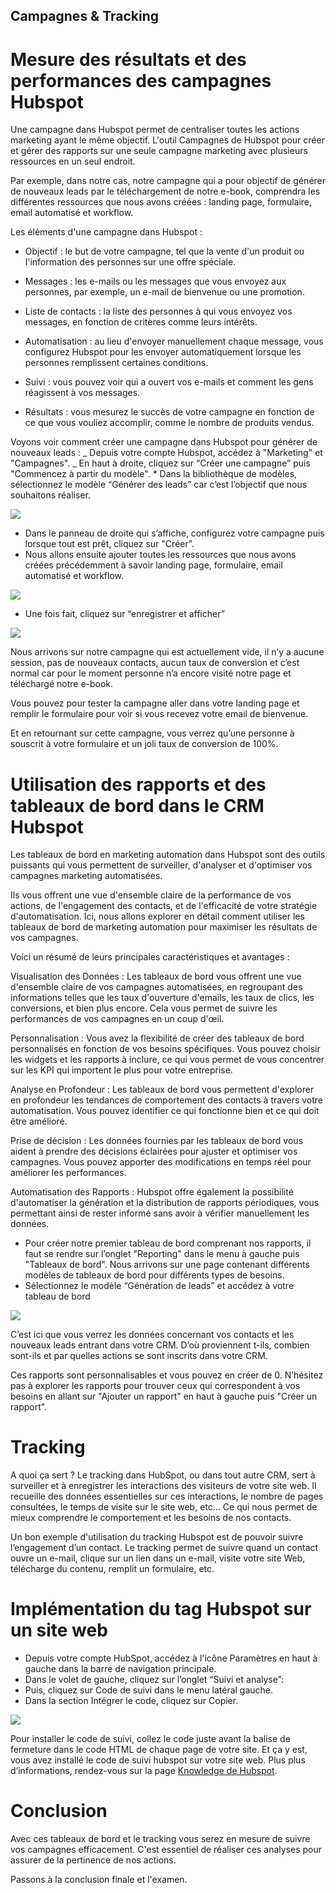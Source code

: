## Campagnes & Tracking

# Mesure des résultats et des performances des campagnes Hubspot

Une campagne dans Hubspot permet de centraliser toutes les actions marketing ayant le même objectif. L'outil Campagnes de Hubspot pour créer et gérer des rapports sur une seule campagne marketing avec plusieurs ressources en un seul endroit.

Par exemple, dans notre cas, notre campagne qui a pour objectif de générer de nouveaux leads par le téléchargement de notre e-book, comprendra les différentes ressources que nous avons créées : landing page, formulaire, email automatisé et workflow.

Les éléments d'une campagne dans Hubspot :

- Objectif : le but de votre campagne, tel que la vente d'un produit ou l'information des personnes sur une offre spéciale.

- Messages : les e-mails ou les messages que vous envoyez aux personnes, par exemple, un e-mail de bienvenue ou une promotion.

- Liste de contacts : la liste des personnes à qui vous envoyez vos messages, en fonction de critères comme leurs intérêts.

- Automatisation : au lieu d'envoyer manuellement chaque message, vous configurez Hubspot pour les envoyer automatiquement lorsque les personnes remplissent certaines conditions.

- Suivi : vous pouvez voir qui a ouvert vos e-mails et comment les gens réagissent à vos messages.

- Résultats : vous mesurez le succès de votre campagne en fonction de ce que vous vouliez accomplir, comme le nombre de produits vendus.

Voyons voir comment créer une campagne dans Hubspot pour générer de nouveaux leads : _ Depuis votre compte Hubspot, accédez à "Marketing" et "Campagnes". _ En haut à droite, cliquez sur “Créer une campagne” puis "Commencez à partir du modèle". \* Dans la bibliothèque de modèles, sélectionnez le modèle “Générer des leads” car c’est l’objectif que nous souhaitons réaliser.

<img src="./pictures/crm_ma_marketing_digital_64.png">

- Dans le panneau de droite qui s’affiche, configurez votre campagne puis lorsque tout est prêt, cliquez sur "Créer".
- Nous allons ensuite ajouter toutes les ressources que nous avons créées précédemment à savoir landing page, formulaire, email automatisé et workflow.

<img src="./pictures/crm_ma_marketing_digital_65.gif">

- Une fois fait, cliquez sur “enregistrer et afficher”

<img src="./pictures/crm_ma_marketing_digital_66.png">

Nous arrivons sur notre campagne qui est actuellement vide, il n’y a aucune session, pas de nouveaux contacts, aucun taux de conversion et c’est normal car pour le moment personne n’a encore visité notre page et téléchargé notre e-book.

Vous pouvez pour tester la campagne aller dans votre landing page et remplir le formulaire pour voir si vous recevez votre email de bienvenue.

Et en retournant sur cette campagne, vous verrez qu’une personne à souscrit à votre formulaire et un joli taux de conversion de 100%.

# Utilisation des rapports et des tableaux de bord dans le CRM Hubspot

Les tableaux de bord en marketing automation dans Hubspot sont des outils puissants qui vous permettent de surveiller, d'analyser et d'optimiser vos campagnes marketing automatisées.

Ils vous offrent une vue d'ensemble claire de la performance de vos actions, de l'engagement des contacts, et de l'efficacité de votre stratégie d'automatisation. Ici, nous allons explorer en détail comment utiliser les tableaux de bord de marketing automation pour maximiser les résultats de vos campagnes.

Voici un résumé de leurs principales caractéristiques et avantages :

Visualisation des Données : Les tableaux de bord vous offrent une vue d'ensemble claire de vos campagnes automatisées, en regroupant des informations telles que les taux d'ouverture d'emails, les taux de clics, les conversions, et bien plus encore. Cela vous permet de suivre les performances de vos campagnes en un coup d'œil.

Personnalisation : Vous avez la flexibilité de créer des tableaux de bord personnalisés en fonction de vos besoins spécifiques. Vous pouvez choisir les widgets et les rapports à inclure, ce qui vous permet de vous concentrer sur les KPI qui importent le plus pour votre entreprise.

Analyse en Profondeur : Les tableaux de bord vous permettent d'explorer en profondeur les tendances de comportement des contacts à travers votre automatisation. Vous pouvez identifier ce qui fonctionne bien et ce qui doit être amélioré.

Prise de décision : Les données fournies par les tableaux de bord vous aident à prendre des décisions éclairées pour ajuster et optimiser vos campagnes. Vous pouvez apporter des modifications en temps réel pour améliorer les performances.

Automatisation des Rapports : Hubspot offre également la possibilité d'automatiser la génération et la distribution de rapports périodiques, vous permettant ainsi de rester informé sans avoir à vérifier manuellement les données.

- Pour créer notre premier tableau de bord comprenant nos rapports, il faut se rendre sur l’onglet "Reporting" dans le menu à gauche puis "Tableaux de bord". Nous arrivons sur une page contenant différents modèles de tableaux de bord pour différents types de besoins.
- Sélectionnez le modèle “Génération de leads” et accédez à votre tableau de bord

<img src="./pictures/07.dashboard.png">

C’est ici que vous verrez les données concernant vos contacts et les nouveaux leads entrant dans votre CRM. D’où proviennent t-ils, combien sont-ils et par quelles actions se sont inscrits dans votre CRM.

Ces rapports sont personnalisables et vous pouvez en créer de 0. N’hésitez pas à explorer les rapports pour trouver ceux qui correspondent à vos besoins en allant sur "Ajouter un rapport" en haut à gauche puis "Créer un rapport".

# Tracking

A quoi ça sert ?
Le tracking dans HubSpot, ou dans tout autre CRM, sert à surveiller et à enregistrer les interactions des visiteurs de votre site web. Il recueille des données essentielles sur ces interactions, le nombre de pages consultées, le temps de visite sur le site web, etc… Ce qui nous permet de mieux comprendre le comportement et les besoins de nos contacts.

Un bon exemple d'utilisation du tracking Hubspot est de pouvoir suivre l’engagement d’un contact. Le tracking permet de suivre quand un contact ouvre un e-mail, clique sur un lien dans un e-mail, visite votre site Web, télécharge du contenu, remplit un formulaire, etc.

# Implémentation du tag Hubspot sur un site web

- Depuis votre compte HubSpot, accédez à l'icône Paramètres en haut à gauche dans la barre de navigation principale.
- Dans le volet de gauche, cliquez sur l’onglet “Suivi et analyse”:
- Puis, cliquez sur Code de suivi dans le menu latéral gauche.
- Dans la section Intégrer le code, cliquez sur Copier.

<img src="./pictures/crm_ma_marketing_digital_68.png">

Pour installer le code de suivi, collez le code juste avant la balise de fermeture dans le code HTML de chaque page de votre site. Et ça y est, vous avez installé le code de suivi hubspot sur votre site web. Plus plus d’informations, rendez-vous sur la page <a href="https://knowledge.hubspot.com/fr/reports/install-the-hubspot-tracking-code#installer-le-code-de-suivi-sur-votre-site-web">Knowledge de Hubspot</a>.

# Conclusion

Avec ces tableaux de bord et le tracking vous serez en mesure de suivre vos campagnes efficacement. C'est essentiel de réaliser ces analyses pour assurer de la pertinence de nos actions.

Passons à la conclusion finale et l'examen.
